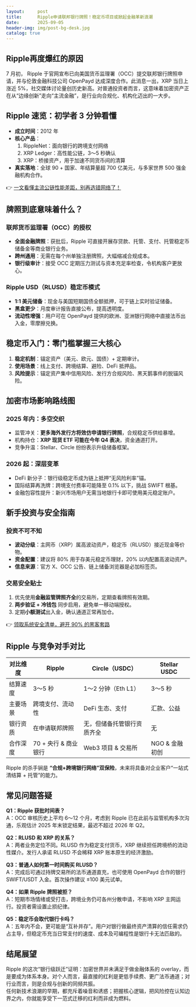 ```yaml
---
layout:     post
title:      Ripple申请联邦银行牌照！稳定币项目或掀起金融革新浪潮
date:       2025-09-05
header-img: img/post-bg-desk.jpg
catalog: true
---
```


## Ripple再度爆红的原因
7 月初， Ripple 于官网宣布已向美国货币监理署（OCC）提交联邦银行牌照申请，并与伦敦金融科技公司 OpenPayd 达成深度合作。此消息一出，XRP 当日上涨近 5%，社交媒体讨论量创历史新高。对普通投资者而言，这意味着加密资产正在从“边缘创新”走向“主流金融”，是行业向合规化、机构化迈出的一大步。

## Ripple 速览：初学者 3 分钟看懂
- **成立时间**：2012 年  
- **核心产品**：  
  1. RippleNet：面向银行的跨境支付网络  
  2. XRP Ledger：高性能公链，3～5 秒确认  
  3. XRP：桥接资产，用于加速不同货币间的清算  
- **真实落地**：全球 90 + 国家、年结算量超 700 亿美元，与多家世界 500 强金融机构合作。

👉 [一文看懂主流公链性能差距，别再选错网络了！](https://okxdog.com/)

## 牌照到底意味着什么？
### 联邦货币监理署（OCC）的授权
- **全面金融牌照**：获批后，Ripple 可直接开展存贷款、托管、支付、托管稳定币储备金等商业银行业务。  
- **跨州通用**：无需在每个州单独注册牌照，大幅缩减合规成本。  
- **银行级审计**：接受 OCC 定期压力测试与资本充足率检查，令机构客户更放心。

### Ripple USD（RLUSD）稳定币模式
- **1:1 美元储备**：现金与美国短期国债全额抵押，可于链上实时验证储备。  
- **黑盒更少**：月度审计报告直接公布，提高透明度。  
- **流动性增强**：用户可在 OpenPayd 提供的欧洲、亚洲银行网络中直接法币出入金，零摩擦兑换。

## 稳定币入门：零门槛掌握三大核心
1. **稳定机制**：锚定资产（美元、欧元、国债）+ 定期审计。  
2. **使用场景**：线上支付、跨境结算、避险、DeFi 抵押品。  
3. **风险提示**：锚定资产集中信用风险、发行方合规风险、黑天鹅事件的脱锚风险。

## 加密市场影响路线图
### 2025 年内：多空交织
- 监管冲关：**更多海外发行方将效仿申请银行牌照**，合规稳定币供给暴增。  
- 机构持仓：**XRP 现货 ETF 可能在今年 Q4 表决**，资金通道打开。  
- 竞争升温：Stellar、Circle 纷纷表示升级储备框架。

### 2026 起：深层变革
- DeFi 新分子：银行级稳定币成为链上抵押“无风险利率”锚。  
- 国际结算再洗牌：跨境支付费率可能降至 0.1% 以下，挑战 SWIFT 根基。  
- 金融包容性提升：新兴市场用户无需当地银行卡即可使用美元稳定账户。

## 新手投资与安全指南
### 投资不可不知
- **波动分级**：主网币（XRP）属高波动资产，稳定币（RLUSD）接近现金等价物。  
- **资金配置**：建议将 80% 用于存美元稳定币理财，20% 以内配置高波动资产。  
- **信息来源**：官方 X、OCC 公告、链上储备浏览器是必加标签页。

### 交易安全贴士
1. 优先使用**金融监管牌照齐全**的交易所，定期查看牌照有效期。  
2. **两步验证 + 冷钱包** 同步启用，避免单一移动端授权。  
3. 定期**小额测试**出入金，确认通道正常再加仓。  

👉 [领取系统安全清单，避开 90% 的黑客套路](https://okxdog.com/)

## Ripple 与竞争对手对比
| 对比维度 | Ripple | Circle（USDC） | Stellar USDC |
|---|---|---|---|
| 结算速度 | 3～5 秒 | 1～2 分钟（Eth L1） | 3～5 秒 |
| 主要场景 | 跨境支付、流动性 | DeFi 生态、支付 | 汇款、公益 |
| 银行资质 | 在申请联邦牌照 | 无，但储备托管银行资质齐全 | 无 |
| 合作深度 | 70 + 央行 & 商业银行 | Web3 项目 & 交易所 | NGO & 金融初创 |

Ripple 的杀手锏是 **“合规+跨境银行网络”双保险**，未来将具备对企业客户“一站式清结算 + 托管”的能力。

## 常见问题答疑

**Q1：Ripple 获批时间表？**  
A：OCC 审核历史上平均 6～12 个月，考虑到 Ripple 已在此前与监管机构多次沟通，乐观估计 2025 年末锁定结果，最迟不超过 2026 年 Q2。

**Q2：RLUSD 和 XRP 的关系？**  
A：两者业务定位不同。RLUSD 作为稳定支付货币，XRP 继续担任跨境桥的流动性媒介。发行人承诺 RLUSD 不会稀释 XRP 账本原生的经济激励。

**Q3：普通人如何第一时间购买 RLUSD？**  
A：完成后可通过持牌交易所的法币通道直充，也可使用 OpenPayd 合作的银行 SWIFT/USDT 入金。首次操作建议 ≤100 美元试单。

**Q4：如果 Ripple 牌照被拒？**  
A：短期市场情绪或受打击，跨境业务仍可各州分散申请，不影响 XRP 主网运行。投资者需设置止损纪律。

**Q5：稳定币会取代银行卡吗？**  
A：五年内不会，更可能是“互补并存”。用户对银行做最终资产清算的信任需求仍占主导，但稳定币充当日常支付的速度、成本及可编程性是银行卡无法匹敌的。

## 结尾展望
Ripple 的这次“银行级跃迁”证明：加密世界并未满足于做金融体系的 overlay，而是要成为体系本身。对个人而言，最直接的红利是更低手续费、更广法币通道；对行业而言，则是合规与创新的同频共振。  
任何新技术浪潮的早期，都充斥着噪音和诱惑；把握核心逻辑，把风险控在认知边界之内，你就能享受下一范式迁移的红利而非成为燃料。